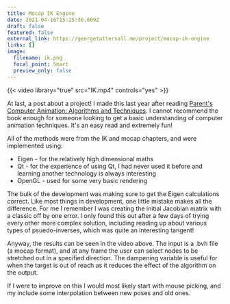 ```yaml
---
title: Mocap IK Engine
date: 2021-04-16T15:25:36.609Z
draft: false
featured: false
external_link: https://georgetattersall.me/project/mocap-ik-engine
links: []
image:
  filename: ik.png
  focal_point: Smart
  preview_only: false
---
```

<!--StartFragment-->

{{< video library="true" src="IK.mp4" controls="yes" >}}

<!--EndFragment-->

At last, a post about a project! I made this last year after reading [Parent's Computer Animation: Algorithms and Techniques](https://www.amazon.co.uk/Computer-Animation-Algorithms-Rick-Parent/dp/0124158420). I cannot recommend the book enough for someone looking to get a basic understanding of computer animation techniques. It's an easy read and extremely fun!

All of the methods were from the IK and mocap chapters, and were implemented using:

* Eigen - for the relatively high dimensional maths
* Qt - for the experience of using Qt, I had never used it before and learning another technology is always interesting
* OpenGL - used for some very basic rendering

The bulk of the development was making sure to get the Eigen calculations correct. Like most things in development, one little mistake makes all the difference. For me I remember I was creating the initial Jacobian matrix with a classic off by one error. I only found this out after a few days of trying every other more complex solution, including reading up about various types of psuedo-inverses, which was quite an interesting tangent!

Anyway, the results can be seen in the video above. The input is a .bvh file (a mocap format), and at any frame the user can select nodes to be stretched out in a specified direction. The dampening variable is useful for when the target is out of reach as it reduces the effect of the algorithm on the output.

If I were to improve on this I would most likely start with mouse picking, and my include some interpolation between new poses and old ones.